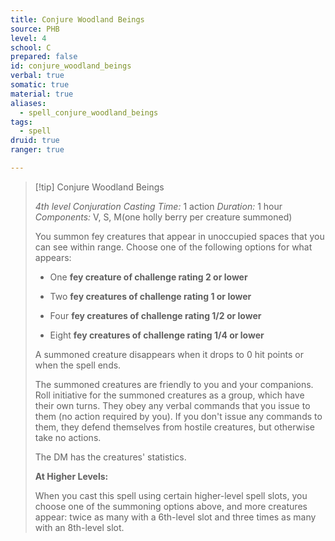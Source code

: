 ```yaml
---
title: Conjure Woodland Beings
source: PHB
level: 4
school: C
prepared: false
id: conjure_woodland_beings
verbal: true
somatic: true
material: true
aliases:
  - spell_conjure_woodland_beings
tags:
  - spell
druid: true
ranger: true

---
```

>[!tip] Conjure Woodland Beings
>
> *4th level Conjuration*
> *Casting Time:* 1 action
> *Duration:* 1 hour
> *Components:* V, S, M(one holly berry per creature summoned)
>
>You summon fey creatures that appear in unoccupied spaces that you can see within range. Choose one of the following options for what appears:
>
>-  One **fey creature of challenge rating 2 or lower**
>
>-  Two **fey creatures of challenge rating 1 or lower**
>
>-  Four **fey creatures of challenge rating 1/2 or lower**
>
>-  Eight **fey creatures of challenge rating 1/4 or lower**
>
>A summoned creature disappears when it drops to 0 hit points or when the spell ends.
>
>The summoned creatures are friendly to you and your companions. Roll initiative for the summoned creatures as a group, which have their own turns. They obey any verbal commands that you issue to them (no action required by you). If you don't issue any commands to them, they defend themselves from hostile creatures, but otherwise take no actions.
>
>The DM has the creatures' statistics.
>
>**At Higher Levels:**
>
>When you cast this spell using certain higher-level spell slots, you choose one of the summoning options above, and more creatures appear: twice as many with a 6th-level slot and three times as many with an 8th-level slot.
>

